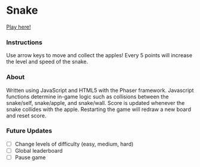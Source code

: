 # Snake

<a href="http://kl2611.github.io/snake/" target="_blank">Play here!</a>

### Instructions
Use arrow keys to move and collect the apples! Every 5 points will increase the level and speed of the snake. 

### About
Written using JavaScript and HTML5 with the Phaser framework. Javascript functions determine in-game logic such as collisions between the snake/self, snake/apple, and snake/wall. Score is updated whenever the snake collides with the apple. Restarting the game will redraw a new board and reset score.

### Future Updates
- [ ] Change levels of difficulty (easy, medium, hard)
- [ ] Global leaderboard
- [ ] Pause game
